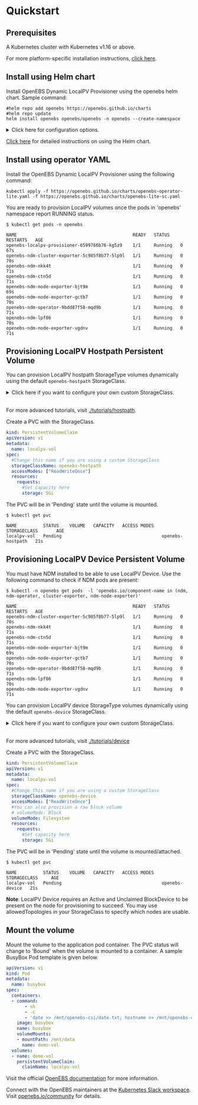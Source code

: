 # Quickstart

## Prerequisites

A Kubernetes cluster with Kubernetes v1.16 or above. 

For more platform-specific installation instructions, [click here](./installation/platforms/).

## Install using Helm chart
Install OpenEBS Dynamic LocalPV Provisioner using the openebs helm chart. Sample command:
```console
#helm repo add openebs https://openebs.github.io/charts
#helm repo update
helm install openebs openebs/openebs -n openebs --create-namespace
```
	
<details>
  <summary>Click here for configuration options.</summary>

  1. Install OpenEBS Dynamic LocalPV Provisioner without NDM. 
     
     You may choose to exclude the NDM subchart from installation if...
     - you want to only use OpenEBS LocalPV Hostpath
     - you already have NDM installed. Check if NDM pods exist with the command `kubectl get pods -n openebs -l 'openebs.io/component-name in (ndm, ndm-operator)'`

```console
helm install openebs openebs/openebs -n openebs --create-namespace \
	--set ndm.enabled=false \
	--set ndmOperator.enabled=false
```
  2. Install OpenEBS Dynamic LocalPV Provisioner for Hostpath volumes only
```console
helm install openebs openebs/openebs -n openebs --create-namespace \
	--set ndm.enabled=false \
	--set ndmOperator.enabled=false \
	--set localprovisioner.deviceClass.enabled=false
```
  3. Install OpenEBS Dynamic LocalPV Provisioner with a custom hostpath directory. 
     This will change the `BasePath` value for the 'openebs-hostpath' StorageClass.
```console
helm install openebs openebs/openebs -n openebs --create-namespace \
	--set localprovisioner.basePath=<custom-hostpath>
```
</details>

[Click here](../deploy/helm/charts/README.md) for detailed instructions on using the Helm chart.

## Install using operator YAML
Install the OpenEBS Dynamic LocalPV Provisioner using the following command:
```console
kubectl apply -f https://openebs.github.io/charts/openebs-operator-lite.yaml -f https://openebs.github.io/charts/openebs-lite-sc.yaml
```

You are ready to provision LocalPV volumes once the pods in 'openebs' namespace report RUNNING status.
```console
$ kubectl get pods -n openebs

NAME                                            READY   STATUS    RESTARTS   AGE
openebs-localpv-provisioner-6599766b76-kg5z9    1/1     Running   0          67s
openebs-ndm-cluster-exporter-5c985f8b77-5lp9l   1/1     Running   0          70s
openebs-ndm-nkk4t                               1/1     Running   0          71s
openebs-ndm-ctn5d                               1/1     Running   0          71s
openebs-ndm-node-exporter-bjt9m                 1/1     Running   0          69s
openebs-ndm-node-exporter-gctb7                 1/1     Running   0          70s
openebs-ndm-operator-9bdd87f58-mqd9b            1/1     Running   0          71s
openebs-ndm-lpf86                               1/1     Running   0          70s
openebs-ndm-node-exporter-vgdnv                 1/1     Running   0          71s
```

## Provisioning LocalPV Hostpath Persistent Volume

You can provision LocalPV hostpath StorageType volumes dynamically using the default `openebs-hostpath` StorageClass.

<details>
  <summary>Click here if you want to configure your own custom StorageClass.</summary>

  ```yaml
  #This is a custom StorageClass template
  # Uncomment config options as desired
  apiVersion: storage.k8s.io/v1
  kind: StorageClass
  metadata:
    name: custom-hostpath
    annotations:
      #Use this annotation to set this StorageClass by default
      # storageclass.kubernetes.io/is-default-class: true
      openebs.io/cas-type: local
      cas.openebs.io/config: |
        - name: StorageType
          value: "hostpath"
       #Use this to set a custom
       # hostpath directory
       #- name: BasePath
       #  value: "/var/openebs/local"
  provisioner: openebs.io/local
  reclaimPolicy: Delete
  #It is necessary to have volumeBindingMode as WaitForFirstConsumer
  volumeBindingMode: WaitForFirstConsumer
  #Match labels in allowedTopologies to select nodes for volume provisioning
  # allowedTopologies:
  # - matchLabelExpressions:
  #   - key: kubernetes.io/hostname
  #     values:
  #     - worker-1
  #     - worker-2
  ```
</details><br>

For more advanced tutorials, visit [./tutorials/hostpath](./tutorials/hostpath).

Create a PVC with the StorageClass.
```yaml
kind: PersistentVolumeClaim
apiVersion: v1
metadata:
  name: localpv-vol
spec:
  #Change this name if you are using a custom StorageClass
  storageClassName: openebs-hostpath
  accessModes: ["ReadWriteOnce"]
  resources:
    requests:
      #Set capacity here
      storage: 5Gi
```
The PVC will be in 'Pending' state until the volume is mounted.
```console
$ kubectl get pvc

NAME          STATUS    VOLUME   CAPACITY   ACCESS MODES   STORAGECLASS       AGE
localpv-vol   Pending                                      openebs-hostpath   21s
```

## Provisioning LocalPV Device Persistent Volume

You must have NDM installed to be able to use LocalPV Device. Use the following command to check if NDM pods are present:
```console
$ kubectl -n openebs get pods  -l 'openebs.io/component-name in (ndm, ndm-operator, cluster-exporter, ndm-node-exporter)'

NAME                                            READY   STATUS    RESTARTS   AGE
openebs-ndm-cluster-exporter-5c985f8b77-5lp9l   1/1     Running   0          70s
openebs-ndm-nkk4t                               1/1     Running   0          71s
openebs-ndm-ctn5d                               1/1     Running   0          71s
openebs-ndm-node-exporter-bjt9m                 1/1     Running   0          69s
openebs-ndm-node-exporter-gctb7                 1/1     Running   0          70s
openebs-ndm-operator-9bdd87f58-mqd9b            1/1     Running   0          71s
openebs-ndm-lpf86                               1/1     Running   0          70s
openebs-ndm-node-exporter-vgdnv                 1/1     Running   0          71s
```

You can provision LocalPV device StorageType volumes dynamically using the default `openebs-device` StorageClass.

<details>
  <summary>Click here if you want to configure your own custom StorageClass.</summary>

  ```yaml
  #This is a custom StorageClass template
  # Uncomment config options as desired
  apiVersion: storage.k8s.io/v1
  kind: StorageClass
  metadata:
    name: custom-device
    annotations:
      #Use this annotation to set this StorageClass by default
      # storageclass.kubernetes.io/is-default-class: true
      openebs.io/cas-type: local
      cas.openebs.io/config: |
        - name: StorageType
          value: "device"
       #Use this to set the filesystem
       # type. Default is 'ext4'.
       #- name: FSType
       #  value: "xfs"
       #Only BlockDevices with all the labels
       # mentioned here will be used.
       #- name: BlockDeviceSelectors
       #  data:
       #    ndm.io/driveType: "SSD"
       #    ndm.io/fsType: "ext4"
  provisioner: openebs.io/local
  reclaimPolicy: Delete
  #It is necessary to have volumeBindingMode as WaitForFirstConsumer
  volumeBindingMode: WaitForFirstConsumer
  #Match labels in allowedTopologies to select nodes for volume provisioning
  # allowedTopologies:
  # - matchLabelExpressions:
  #   - key: kubernetes.io/hostname
  #     values:
  #     - worker-1
  #     - worker-2
  ```
</details><br>

For more advanced tutorials, visit [./tutorials/device](./tutorials/device)

Create a PVC with the StorageClass.
```yaml
kind: PersistentVolumeClaim
apiVersion: v1
metadata:
  name: localpv-vol
spec:
  #Change this name if you are using a custom StorageClass
  storageClassName: openebs-device
  accessModes: ["ReadWriteOnce"]
  #You can also provision a raw block volume
  # volumeMode: Block
  volumeMode: Filesystem
  resources:
    requests:
      #Set capacity here
      storage: 5Gi
```
The PVC will be in 'Pending' state until the volume is mounted/attached.
```console
$ kubectl get pvc

NAME          STATUS    VOLUME   CAPACITY   ACCESS MODES   STORAGECLASS     AGE
localpv-vol   Pending                                      openebs-device   21s
```
**Note**: LocalPV Device requires an Active and Unclaimed BlockDevice to be present on the node for provisioning to succeed. You may use allowedTopologies in your StorageClass to specify which nodes are usable.

## Mount the volume

Mount the volume to the application pod container. The PVC status will change to 'Bound' when the volume is mounted to a container. A sample BusyBox Pod template is given below.
```yaml
apiVersion: v1
kind: Pod
metadata:
  name: busybox
spec:
  containers:
  - command:
       - sh
       - -c
       - 'date >> /mnt/openebs-csi/date.txt; hostname >> /mnt/openebs-csi/hostname.txt; sync; sleep 5; sync; tail -f /dev/null;'
    image: busybox
    name: busybox
    volumeMounts:
    - mountPath: /mnt/data
      name: demo-vol
  volumes:
  - name: demo-vol
    persistentVolumeClaim:
      claimName: localpv-vol
```


Visit the official [OpenEBS documentation](https://openebs.io/docs/) for more information.

Connect with the OpenEBS maintainers at the [Kubernetes Slack workspace](https://kubernetes.slack.com/messages/openebs). Visit [openebs.io/community](https://openebs.io/community) for details.
